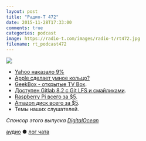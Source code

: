 ```yaml
---
layout: post
title: "Радио-Т 472"
date: 2015-11-28T17:33:00
comments: true
categories: podcast
image: https://radio-t.com/images/radio-t/rt472.jpg
filename: rt_podcast472
---
```

![](https://radio-t.com/images/radio-t/rt472.jpg)

* [Yahoo наказало 9%](http://mashable.com/2015/11/21/yahoo-email-ad-blockers/)
* [Apple сделает умное кольцо?](http://www.peacefulcentury.net/apple-will-soon-be-releasing-a-smart-ring-this-is-how-it-will-look-like-and-function/)
* [GeekBox - открытые TV Box](http://www.open-electronics.org/geekbox-the-first-open-source-tv-box/).
* [Доступен Gitlab 8.2 с Git LFS и смайликами](http://www.opennet.ru/opennews/art.shtml?num=43385).
* [Raspberry Pi всего за $5](http://gizmodo.com/theres-a-new-raspberry-pi-that-only-costs-5-1744773562).
* [Amazon диск всего за $5](http://www.theverge.com/2015/11/26/9805438/amazon-one-year-unlimited-storage-five-dollars).
* Темы наших слушателей.

_Спонсор этого выпуска [DigitalOcean](https://www.digitalocean.com)_

[аудио](http://cdn.radio-t.com/rt_podcast472.mp3) ● [лог чата](http://chat.radio-t.com/logs/radio-t-472.html)
<audio src="http://cdn.radio-t.com/rt_podcast472.mp3" preload="none"></audio>
